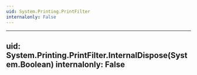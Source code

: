 ```yaml
---
uid: System.Printing.PrintFilter
internalonly: False
---
```


---
uid: System.Printing.PrintFilter.InternalDispose(System.Boolean)
internalonly: False
---
